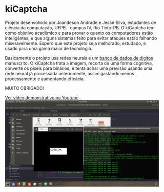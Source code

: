 # kiCaptcha

Projeto desenvolvido por Joandeson Andrade e Jessé Silva, estudantes de ciência da computação, UFPB - campus IV, Rio Tinto-PB.
O kiCaptcha tem como objetivo acadêmico e para provar o quanto os computadores estão inteligêntes, e que alguns sistemas feito para evitar ataques estão falhando miseravelmente.
Espero que este projeto seja melhorado, estudado, e usado para uma gama maior de tecnologia.

Basicamente o projeto usa redes neurais e um [banco de dados de digitos](http://yann.lecun.com/exdb/mnist/ "acessar link") manuscrito. O kiCaptcha trata a imagem, recorta de uma forma cognitiva, converte os pixels para binários, e tenta achar uma previsão usando uma rede neural já processada anteriomente, assim gastando menos processamente e aumentando eficácia.

MUITO OBRIGADO!

[Ver vídeo demonstrativo no Youtube](https://youtu.be/TgCXwobCuYg "Ver vídeo no Youtube")
[![Clique para ver o vídeo](screenshot/001.png)](https://youtu.be/TgCXwobCuYg)

